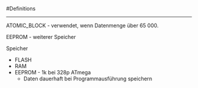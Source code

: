 #Definitions 

---

ATOMIC_BLOCK - verwendet, wenn Datenmenge über 65 000.

EEPROM - weiterer Speicher

Speicher
- FLASH
- RAM
- EEPROM - 1k bei 328p ATmega
	- Daten dauerhaft bei Programmausführung speichern

